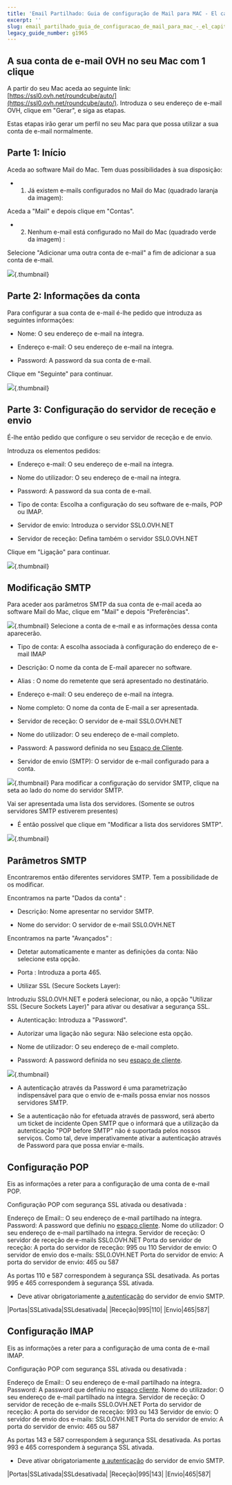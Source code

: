 ```yaml
---
title: 'Email Partilhado: Guia de configuração de Mail para MAC - El capitan'
excerpt: ''
slug: email_partilhado_guia_de_configuracao_de_mail_para_mac_-_el_capitan
legacy_guide_number: g1965
---
```


## A sua conta de e-mail OVH no seu Mac com 1 clique
A partir do seu Mac aceda ao seguinte link: [https://ssl0.ovh.net/roundcube/auto/](https://ssl0.ovh.net/roundcube/auto/).
Introduza o seu endereço de e-mail OVH, clique em "Gerar", e siga as etapas.

Estas etapas irão gerar um perfil no seu Mac para que possa utilizar a sua conta de e-mail normalmente.


## Parte 1: Início
Aceda ao software Mail do Mac. Tem duas possibilidades à sua disposição:


- 1. Já existem e-mails configurados no Mail do Mac (quadrado laranja da imagem):

Aceda a "Mail" e depois clique em "Contas".

- 2. Nenhum e-mail está configurado no Mail do Mac (quadrado verde da imagem) :

Selecione "Adicionar uma outra conta de e-mail" a fim de adicionar a sua conta de e-mail.


![](images/img_3095.jpg){.thumbnail}


## Parte 2: Informações da conta
Para configurar a sua conta de e-mail é-lhe pedido que introduza as seguintes informações:


- Nome: O seu endereço de e-mail na íntegra.

- Endereço e-mail: O seu endereço de e-mail na íntegra.

- Password: A password da sua conta de e-mail.



Clique em "Seguinte" para continuar.

![](images/img_3096.jpg){.thumbnail}


## Parte 3: Configuração do servidor de receção e envio
É-lhe então pedido que configure o seu servidor de receção e de envio.

Introduza os elementos pedidos:


- Endereço e-mail: O seu endereço de e-mail na íntegra.

- Nome do utilizador: O seu endereço de e-mail na íntegra.

- Password: A password da sua conta de e-mail.

- Tipo de conta: Escolha a configuração do seu software de e-mails, POP ou IMAP.

- Servidor de envio: Introduza o servidor SSL0.OVH.NET

- Servidor de receção: Defina também o servidor SSL0.OVH.NET



Clique em "Ligação" para continuar.

![](images/img_3097.jpg){.thumbnail}


## Modificação SMTP
Para aceder aos parâmetros SMTP da sua conta de e-mail aceda ao software Mail do Mac, clique em "Mail" e depois "Preferências".

![](images/img_3098.jpg){.thumbnail}
Selecione a conta de e-mail e as informações dessa conta aparecerão.


- Tipo de conta: A escolha associada à configuração do endereço de e-mail IMAP

- Descrição: O nome da conta de E-mail aparecer no software.

- Alias : O nome do remetente que será apresentado no destinatário.

- Endereço e-mail: O seu endereço de e-mail na íntegra.

- Nome completo: O nome da conta de E-mail a ser apresentada.

- Servidor de receção: O servidor de e-mail SSL0.OVH.NET

- Nome do utilizador: O seu endereço de e-mail completo.

- Password: A password definida no seu [Espaço de Cliente](https://www.ovh.com/manager/web/login.html).

- Servidor de envio (SMTP): O servidor de e-mail configurado para a conta.



![](images/img_3099.jpg){.thumbnail}
Para modificar a configuração do servidor SMTP, clique na seta ao lado do nome do servidor SMTP.

Vai ser apresentada uma lista dos servidores. (Somente se outros servidores SMTP estiverem presentes)


- É então possível que clique em "Modificar a lista dos servidores SMTP".



![](images/img_3100.jpg){.thumbnail}


## Parâmetros SMTP
Encontraremos então diferentes servidores SMTP.
Tem a possibilidade de os modificar.

Encontramos na parte "Dados da conta" :


- Descrição: Nome apresentar no servidor SMTP.

- Nome do servidor: O servidor de e-mail SSL0.OVH.NET


Encontramos na parte "Avançados" :


- Detetar automaticamente e manter as definições da conta: Não selecione esta opção.

- Porta : Introduza a porta 465.

- Utilizar SSL (Secure Sockets Layer):

Introduziu SSL0.OVH.NET e poderá selecionar, ou não, a opção "Utilizar SSL (Secure Sockets Layer)" para ativar ou desativar a segurança SSL.


- Autenticação: Introduza a "Password".

- Autorizar uma ligação não segura: Não selecione esta opção.

- Nome de utilizador: O seu endereço de e-mail completo.

- Password: A password definida no seu [espaço de cliente](https://www.ovh.com/manager/web/login.html).



![](images/img_3101.jpg){.thumbnail}

- A autenticação através da Password é uma parametrização indispensável para que o envio de e-mails possa enviar nos nossos servidores SMTP.

- Se a autenticação não for efetuada através de password, será aberto um ticket de incidente Open SMTP que o informará que a utilização da autenticação "POP before SMTP" não é suportada pelos nossos serviços. Como tal, deve imperativamente ativar a autenticação através de Password para que possa enviar e-mails.




## Configuração POP
Eis as informações a reter para a configuração de uma conta de e-mail POP.

Configuração POP com segurança SSL ativada ou desativada :

Endereço de Email:: O seu endereço de e-mail partilhado na íntegra.
Password: A password que definiu no [espaço cliente](https://www.ovh.com/auth/?action=gotomanager).
Nome do utilizador: O seu endereço de e-mail partilhado na íntegra.
Servidor de receção: O servidor de receção de e-mails SSL0.OVH.NET
Porta do servidor de receção: A porta do servidor de receção: 995 ou 110
Servidor de envio: O servidor de envio dos e-mails: SSL0.OVH.NET
Porta do servidor de envio: A porta do servidor de envio: 465 ou 587

As portas 110 e 587 correspondem à segurança SSL desativada.
As portas 995 e 465 correspondem à segurança SSL ativada.


- Deve ativar obrigatoriamente [a autenticação](#information_sur_la_configuration_du_serveur_smtp_parametres_smtp) do servidor de envio SMTP.


|Portas|SSLativada|SSLdesativada|
|Receção|995|110|
|Envio|465|587|




## Configuração IMAP
Eis as informações a reter para a configuração de uma conta de e-mail IMAP.

Configuração POP com segurança SSL ativada ou desativada :

Endereço de Email:: O seu endereço de e-mail partilhado na íntegra.
Password: A password que definiu no [espaço cliente](https://www.ovh.com/auth/?action=gotomanager).
Nome do utilizador: O seu endereço de e-mail partilhado na íntegra.
Servidor de receção: O servidor de receção de e-mails SSL0.OVH.NET
Porta do servidor de receção: A porta do servidor de receção: 993 ou 143
Servidor de envio: O servidor de envio dos e-mails: SSL0.OVH.NET
Porta do servidor de envio: A porta do servidor de envio: 465 ou 587

As portas 143 e 587 correspondem à segurança SSL desativada.
As portas 993 e 465 correspondem à segurança SSL ativada.


- Deve ativar obrigatoriamente [a autenticação](#information_sur_la_configuration_du_serveur_smtp_parametres_smtp) do servidor de envio SMTP.


|Portas|SSLativada|SSLdesativada|
|Receção|995|143|
|Envio|465|587|



